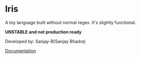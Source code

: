 # Iris

A toy language built without normal regex. It's slightly functional. 

**UNSTABLE and not production ready**

Developed by: Sanjay-B(Sanjay Bhadra)

[Documentation](https://github.com/Sanjay-B/Iris/blob/legacy/documentation/docs.txt)
